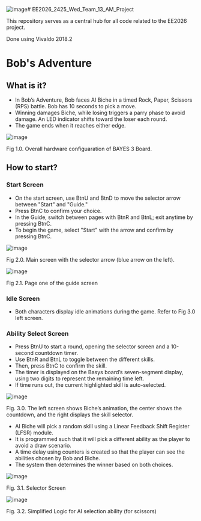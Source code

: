 ![image](https://github.com/user-attachments/assets/61c5daec-2c9f-467e-98c3-2ec0de1a3387)# EE2026_2425_Wed_Team_13_AM_Project

This repository serves as a central hub for all code related to the EE2026 project.

Done using Vivaldo 2018.2

# Bob's Adventure

## What is it?
- In Bob’s Adventure, Bob faces AI Biche in a timed Rock, Paper, Scissors (RPS) battle. Bob has 10 seconds to pick a move.
- Winning damages Biche, while losing triggers a parry phase to avoid damage. An LED indicator shifts toward the loser each round.
- The game ends when it reaches either edge.

![image](https://github.com/user-attachments/assets/8fc8567f-d4e3-4686-867e-e395dfd36320)

Fig 1.0. Overall hardware configuaration of BAYES 3 Board. 


## How to start?

### Start Screen
- On the start screen, use BtnU and BtnD to move the selector arrow between "Start" and "Guide."
- Press BtnC to confirm your choice.
- In the Guide, switch between pages with BtnR and BtnL; exit anytime by pressing BtnC.
- To begin the game, select "Start" with the arrow and confirm by pressing BtnC.

![image](https://github.com/user-attachments/assets/99c3d8f8-3703-4ace-ba3c-b849fc5b80b7)

Fig 2.0. Main screen with the selector arrow (blue arrow on the left).


![image](https://github.com/user-attachments/assets/cb2c621e-9a64-4b5c-88b8-5dd337f45d6a)

Fig 2.1. Page one of the guide screen

### Idle Screen
- Both characters display idle animations during the game. Refer to Fig 3.0 left screen.

### Ability Select Screen
- Press BtnU to start a round, opening the selector screen and a 10-second countdown timer.
- Use BtnR and BtnL to toggle between the different skills.
- Then, press BtnC to confirm the skill.
- The timer is displayed on the Basys board’s seven-segment display, using two digits to represent the remaining time left.
- If time runs out, the current highlighted skill is auto-selected.

![image](https://github.com/user-attachments/assets/c9a8ad67-5f17-4093-b646-654b8a18ef45)

Fig. 3.0. The left screen shows Biche’s animation, the center shows the countdown, and the right displays the skill selector. 

- AI Biche will pick a random skill using a Linear Feedback Shift Register (LFSR) module.
- It is programmed such that it will pick a different ability as the player to avoid a draw scenario.
- A time delay using counters is created so that the player can see the abilities chosen by Bob and Biche.
- The system then determines the winner based on both choices.

![image](https://github.com/user-attachments/assets/cd8f60d4-508b-47b5-8e21-3686f37998cc)

Fig. 3.1. Selector Screen


![image](https://github.com/user-attachments/assets/1be3a757-21e6-4178-8472-112e7a99659c)

Fig. 3.2. Simplified Logic for AI selection ability (for scissors)

